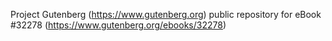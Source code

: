 Project Gutenberg (https://www.gutenberg.org) public repository for eBook #32278 (https://www.gutenberg.org/ebooks/32278)
